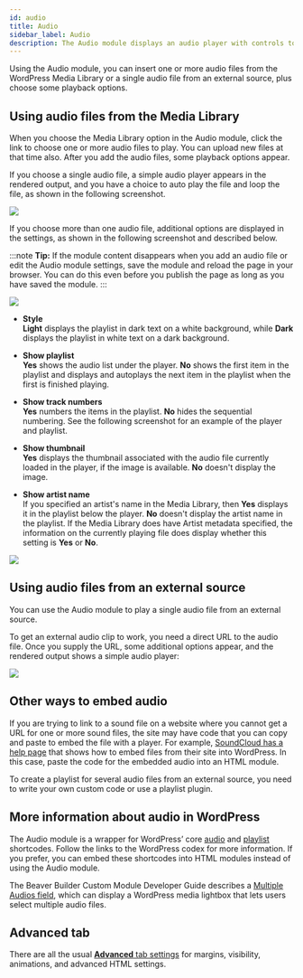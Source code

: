 ```yaml
---
id: audio
title: Audio
sidebar_label: Audio
description: The Audio module displays an audio player with controls to play audio from the Media Library or an audio file from an external source.
---
```


Using the Audio module, you can insert one or more audio files from the
WordPress Media Library or a single audio file from an external source, plus
choose some playback options.

## Using audio files from the Media Library

When you choose the Media Library option in the Audio module, click the link
to choose one or more audio files to play. You can upload new files at that
time also. After you add the audio files, some playback options appear.

If you choose a single audio file, a simple audio player appears in the
rendered output, and you have a choice to auto play the file and loop the
file, as shown in the following screenshot.

![](/img/audio-1.png)

If you choose more than one audio file, additional options are displayed in
the settings, as shown in the following screenshot and described below.

:::note **Tip:**
If the module content disappears when you add an audio file or edit
the Audio module settings, save the module and reload the page in your
browser. You can do this even before you publish the page as long as you have
saved the module.
:::

![](/img/audio-2.png)

  * **Style**  
**Light** displays the playlist in dark text on a white background, while
**Dark** displays the playlist in white text on a dark background.

  * **Show playlist**  
**Yes** shows the audio list under the player. **No** shows the first item in
the playlist and displays and autoplays the next item in the playlist when the
first is finished playing.

  * **Show track numbers**  
**Yes** numbers the items in the playlist. **No** hides the sequential
numbering. See the following screenshot for an example of the player and
playlist.

  * **Show thumbnail**  
**Yes** displays the thumbnail associated with the audio file currently loaded
in the player, if the image is available. **No** doesn't display the image.

  * **Show artist name**  
If you specified an artist's name in the Media Library, then **Yes** displays
it in the playlist below the player. **No** doesn't display the artist name in
the playlist. If the Media Library does have Artist metadata specified, the
information on the currently playing file does display whether this setting is
**Yes** or **No**.

![](/img/audio-3.png)

## Using audio files from an external source

You can use the Audio module to play a single audio file from an external
source.

To get an external audio clip to work, you need a direct URL to the audio
file. Once you supply the URL, some additional options appear, and the
rendered output shows a simple audio player:

![](/img/audio-4.png)

## Other ways to embed audio

If you are trying to link to a sound file on a website where you cannot get a
URL for one or more sound files, the site may have code that you can copy and
paste to embed the file with a player. For example, [SoundCloud has a help page](https://help.soundcloud.com/hc/en-us/articles/115003565128-Embedding-a-track-or-playlist-on-WordPress) that shows how to embed files from their site
into WordPress. In this case, paste the code for the embedded audio into an
HTML module.

To create a playlist for several audio files from an external source, you need
to write your own custom code or use a playlist plugin.

## More information about audio in WordPress

The Audio module is a wrapper for WordPress’ core
[audio](https://wordpress.org/support/article/audio-shortcode/) and
[playlist](https://codex.wordpress.org/Playlist_Shortcode) shortcodes. Follow
the links to the WordPress codex for more information. If you prefer, you can
embed these shortcodes into HTML modules instead of using the Audio module.

The Beaver Builder Custom Module Developer Guide describes a [Multiple Audios field](/beaver-builder/developer/custom-modules/cmdg-10-setting-fields-reference#multiple-audios-field), which can display a WordPress media lightbox that lets users select
multiple audio files.

## Advanced tab

There are all the usual [**Advanced** tab settings](/beaver-builder/layouts/advanced-tab/index.md) for margins, visibility, animations, and advanced HTML settings.
